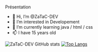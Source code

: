 #
Présentation 


- 👋 Hi, I’m @ZaTaC-DEV
- 👀 I’m interested in Developement 
- 🌱 I’m currently learning java / html / css
- 📫 I have 15 years old


![ZaTaC-DEV GitHub stats](https://github-readme-stats.vercel.app/api?username=ZaTaC-DEV&show_icons=true&bg_color=DEG,COLOR5,COLOR2,COLOR3&hide_border=true)
[![Top Langs](https://github-readme-stats.vercel.app/api/top-langs/?username=ZaTaC-DEV&theme=radical&hide_border=true)](https://github.com/ZaTaC-DEV/github-readme-stats)
